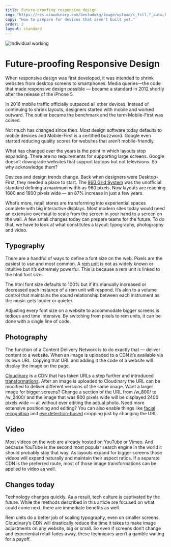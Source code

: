 ```yaml
---
title: Future-proofing responsive design
img: "https://res.cloudinary.com/benludwig/image/upload/c_fill,f_auto,h_500,q_auto:best,w_1000/v1572903130/article_future_proofing_klqw1c.png"
copy: "How to prepare for devices that aren't built yet."
order: 2
layout: standard
---
```

<div class="page">
  <div class="image-column-1000 revealblock">
    <img src="https://res.cloudinary.com/benludwig/image/upload/c_fill,f_auto,h_500,q_auto:best,w_1000/v1572903130/article_future_proofing_klqw1c.png" alt="Individual working">
  </div>
  <div class="type-column revealblock">
    <h1>Future-proofing Responsive Design</h1>
    <p>When responsive design was first developed, it was intended to shrink websites from desktop screens to smartphones. Media queries—the code that made responsive design possible &#8212; became a standard in 2012 shortly after the release of the iPhone 5.</p>
    <p>In 2016 mobile traffic officially outpaced all other devices. Instead of continuing to shrink layouts, designers started with mobile and worked outward. The outlier became the benchmark and the term Mobile-First was coined.</p>
    <p>Not much has changed since then. Most design software today defaults to mobile devices and Mobile-First is a certified buzzword. Google even started reducing quality scores for websites that aren’t mobile-friendly.</p>
    <p>What has changed over the years is the point in which layouts stop expanding. There are no requirements for supporting large screens. Google doesn’t downgrade websites that support laptops but not televisions. So why acknowledge them?</p>
    <p>Devices and design trends change. Back when designers were Desktop-First, they needed a place to start. The <a href="https://960.gs/" target="_blank">960 Grid System</a> was the unofficial standard defining a maximum width as 960 pixels. Now layouts are reaching 1600 and 1800 pixels wide &#8212; an 87% increase in just a few years.</p>
    <p>What’s more, retail stores are transforming into experiential spaces complete with big interactive displays. Most modern sites today would need an extensive overhaul to scale from the screen in your hand to a screen on the wall. A few small changes today can prepare teams for the future. To do that, we have to look at what constitutes a layout: typography, photography and video.</p>
    <h2>Typography</h2>
    <p>There are a handful of ways to define a font size on the web. Pixels are the easiest to use and most common. A <a href="https://www.w3.org/TR/css-values-3/#rem" target="_blank">rem unit</a> is not as widely known or intuitive but it’s extremely powerful. This is because a rem unit is linked to the html font size.</p>
    <p>The html font size defaults to 100% but if it’s manually increased or decreased each instance of a rem unit will respond. It’s akin to a volume control that maintains the sound relationship between each instrument as the music gets louder or quieter.</p>
    <p>Adjusting every font size on a website to accommodate bigger screens is tedious and time intensive. By switching from pixels to rem units, it can be done with a single line of code.</p>
    <h2>Photography</h2>
    <p>The function of a Content Delivery Network is to do exactly that &#8212; deliver content to a website. When an image is uploaded to a CDN it’s available via its own URL. Copying that URL and adding it the code of a website will display the image on the page.</p>
    <p><a href="https://cloudinary.com/" target="_blank">Cloudinary</a> is a CDN that has taken URLs a step further and introduced <a href="https://cloudinary.com/documentation/image_transformations" target="_blank">transformations</a>. After an image is uploaded to Cloudinary the URL can be modified to deliver different versions of the same image. Want a larger image for bigger screens? Change a section of the URL from /w_800/ to /w_2400/ and the image that was 800 pixels wide will be displayed 2400 pixels wide &#8212; all without ever editing the actual photo. Need more extensive positioning and editing? You can also enable things like <a href="https://cloudinary.com/documentation/advanced_facial_attributes_detection_addon" target="_blank">facial recognition</a> and <a href="https://cloudinary.com/documentation/advanced_facial_attributes_detection_addon#eyes_detection_based_cropping" target="_blank">eye detection-based</a> cropping just by changing the URL.</p>
    <h2>Video</h2>
    <p>Most videos on the web are already hosted on YouTube or Vimeo. And because YouTube is the second most popular search engine in the world it should probably stay that way. As layouts expand for bigger screens those videos will expand naturally and maintain their aspect ratios. If a separate CDN is the preferred route, most of those image transformations can be applied to video as well.</p>
    <h2>Changes today</h2>
    <p>Technology changes quickly. As a result, tech culture is captivated by the future. While the methods described in this article are focused on what could come next, there are immediate benefits as well.</p>
    <p>Rem units do a better job of scaling typography, even on smaller screens. Cloudinary’s CDN will drastically reduce the time it takes to make image adjustments on any website, big or small. So even if screens don’t change and experiential retail fades away, these techniques aren’t a gamble waiting for a payoff.</p>
  </div>
</div>
